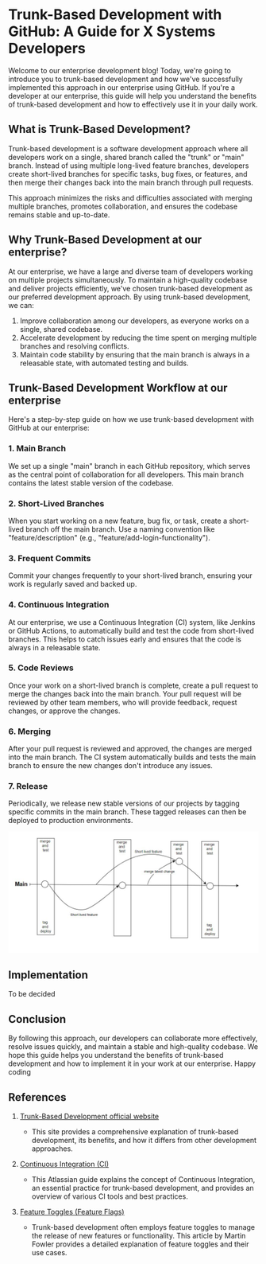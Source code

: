 # Trunk-Based Development with GitHub: A Guide for X Systems Developers

Welcome to our enterprise development blog! Today, we're going to introduce you to trunk-based development and how we've successfully implemented this approach in our enterprise using GitHub. If you're a developer at our enterprise, this guide will help you understand the benefits of trunk-based development and how to effectively use it in your daily work.

## What is Trunk-Based Development?

Trunk-based development is a software development approach where all developers work on a single, shared branch called the "trunk" or "main" branch. Instead of using multiple long-lived feature branches, developers create short-lived branches for specific tasks, bug fixes, or features, and then merge their changes back into the main branch through pull requests.

This approach minimizes the risks and difficulties associated with merging multiple branches, promotes collaboration, and ensures the codebase remains stable and up-to-date.

## Why Trunk-Based Development at our enterprise?

At our enterprise, we have a large and diverse team of developers working on multiple projects simultaneously. To maintain a high-quality codebase and deliver projects efficiently, we've chosen trunk-based development as our preferred development approach. By using trunk-based development, we can:

1. Improve collaboration among our developers, as everyone works on a single, shared codebase.
2. Accelerate development by reducing the time spent on merging multiple branches and resolving conflicts.
3. Maintain code stability by ensuring that the main branch is always in a releasable state, with automated testing and builds.

## Trunk-Based Development Workflow at our enterprise

Here's a step-by-step guide on how we use trunk-based development with GitHub at our enterprise:

### 1. Main Branch

We set up a single "main" branch in each GitHub repository, which serves as the central point of collaboration for all developers. This main branch contains the latest stable version of the codebase.

### 2. Short-Lived Branches

When you start working on a new feature, bug fix, or task, create a short-lived branch off the main branch. Use a naming convention like "feature/description" (e.g., "feature/add-login-functionality").

### 3. Frequent Commits

Commit your changes frequently to your short-lived branch, ensuring your work is regularly saved and backed up.

### 4. Continuous Integration

At our enterprise, we use a Continuous Integration (CI) system, like Jenkins or GitHub Actions, to automatically build and test the code from short-lived branches. This helps to catch issues early and ensures that the code is always in a releasable state.

### 5. Code Reviews

Once your work on a short-lived branch is complete, create a pull request to merge the changes back into the main branch. Your pull request will be reviewed by other team members, who will provide feedback, request changes, or approve the changes.

### 6. Merging

After your pull request is reviewed and approved, the changes are merged into the main branch. The CI system automatically builds and tests the main branch to ensure the new changes don't introduce any issues.

### 7. Release

Periodically, we release new stable versions of our projects by tagging specific commits in the main branch. These tagged releases can then be deployed to production environments.

![alt text](trunk-based-development.JPG)

## Implementation 

To be decided

## Conclusion

By following this approach, our developers can collaborate more effectively, resolve issues quickly, and maintain a stable and high-quality codebase. We hope this guide helps you understand the benefits of trunk-based development and how to implement it in your work at our enterprise. Happy coding

## References

1. [Trunk-Based Development official website](https://trunkbaseddevelopment.com/)
   - This site provides a comprehensive explanation of trunk-based development, its benefits, and how it differs from other development approaches.

2. [Continuous Integration (CI)](https://www.atlassian.com/continuous-delivery/continuous-integration/trunk-based-development)
   - This Atlassian guide explains the concept of Continuous Integration, an essential practice for trunk-based development, and provides an overview of various CI tools and best practices.

3. [Feature Toggles (Feature Flags)](https://www.martinfowler.com/articles/feature-toggles.html)
   - Trunk-based development often employs feature toggles to manage the release of new features or functionality. This article by Martin Fowler provides a detailed explanation of feature toggles and their use cases.
